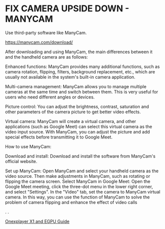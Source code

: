 # FIX CAMERA UPSIDE DOWN - MANYCAM
Use third-party software like ManyCam.

https://manycam.com/download/

After downloading and using ManyCam, the main differences between it and the handheld camera are as follows:

Enhanced functions:
ManyCam provides many additional functions, such as camera rotation, flipping, filters, background replacement, etc., which are usually not available in the system's built-in camera application.

Multi-camera management:
ManyCam allows you to manage multiple cameras at the same time and switch between them. This is very useful for users who need different angles or devices.

Picture control:
You can adjust the brightness, contrast, saturation and other parameters of the camera picture to get better video effects.

Virtual camera:
ManyCam will create a virtual camera, and other applications (such as Google Meet) can select this virtual camera as the video input source. With ManyCam, you can adjust the picture and add special effects before transmitting it to Google Meet.

How to use ManyCam:

Download and install:
Download and install the software from ManyCam's official website.

Set up ManyCam:
Open ManyCam and select your handheld camera as the video source.  Then make adjustments in ManyCam, such as rotating or flipping the camera screen.
Select ManyCam in Google Meet:
Open the Google Meet meeting, click the three-dot menu in the lower right corner, and select "Settings".
In the "Video" tab, set the camera to ManyCam virtual camera.
In this way, you can use the function of ManyCam to solve the problem of camera flipping and enhance the effect of video calls

.
.

[Onexplayer X1 and EGPU Guide](../main/README.md)

